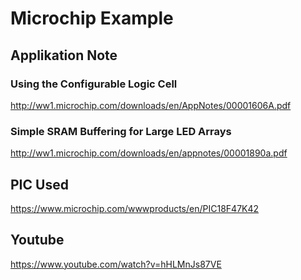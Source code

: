 # Microchip Example
## Applikation Note
### Using the Configurable Logic Cell
http://ww1.microchip.com/downloads/en/AppNotes/00001606A.pdf
### Simple SRAM Buffering for Large LED Arrays
http://ww1.microchip.com/downloads/en/appnotes/00001890a.pdf

## PIC Used
https://www.microchip.com/wwwproducts/en/PIC18F47K42

## Youtube
https://www.youtube.com/watch?v=hHLMnJs87VE

